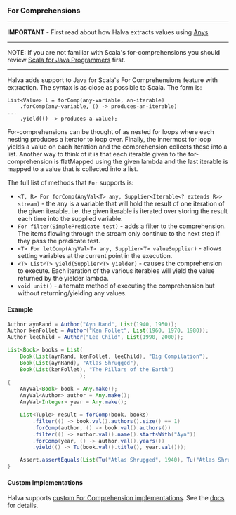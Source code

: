 ### For Comprehensions

----

**IMPORTANT** - First read about how Halva extracts values using [Anys](../any/README.md)

----

NOTE: If you are not familiar with Scala's for-comprehensions you should review [Scala for Java Programmers](../../../../../../../../SCALA.md) first.

------------

Halva adds support to Java for Scala's For Comprehensions feature with extraction. The syntax is as close as possible to Scala. The form is:

```
List<Value> l = forComp(any-variable, an-iterable)
    .forComp(any-variable, () -> produces-an-iterable)
...
    .yield(() -> produces-a-value);
```

For-comprehensions can be thought of as nested for loops where each nesting produces a iterator to loop over. Finally, the innermost for loop yields a value on each iteration and the comprehension collects these into a list. Another way to think of it is that each iterable given to the for-comprehension is flatMapped using the given lambda and the last iterable is mapped to a value that is collected into a list.

The full list of methods that `For` supports is:

* `<T, R> For forComp(AnyVal<T> any, Supplier<Iterable<? extends R>> stream)` - the any is a variable that will hold the result of one iteration of the given iterable. i.e. the given iterable is iterated over storing the result each time into the supplied variable.
* `For filter(SimplePredicate test)` - adds a filter to the comprehension. The items flowing through the stream only continue to the next step if they pass the predicate test.
* `<T> For letComp(AnyVal<T> any, Supplier<T> valueSupplier)` - allows setting variables at the current point in the execution.
* `<T> List<T> yield(Supplier<T> yielder)` - causes the comprehension to execute. Each iteration of the various iterables will yield the value returned by the yielder lambda.
* `void unit()` - alternate method of executing the comprehension but without returning/yielding any values.

#### Example

```java
Author aynRand = Author("Ayn Rand", List(1940, 1950));
Author kenFollet = Author("Ken Follet", List(1960, 1970, 1980));
Author leeChild = Author("Lee Child", List(1990, 2000));

List<Book> books = List(
    Book(List(aynRand, kenFollet, leeChild), "Big Compilation"),
    Book(List(aynRand), "Atlas Shrugged"),
    Book(List(kenFollet), "The Pillars of the Earth")
                       );
{
    AnyVal<Book> book = Any.make();
    AnyVal<Author> author = Any.make();
    AnyVal<Integer> year = Any.make();

    List<Tuple> result = forComp(book, books)
        .filter(() -> book.val().authors().size() == 1)
        .forComp(author, () -> book.val().authors())
        .filter(() -> author.val().name().startsWith("Ayn"))
        .forComp(year, () -> author.val().years())
        .yield(() -> Tu(book.val().title(), year.val()));

    Assert.assertEquals(List(Tu("Atlas Shrugged", 1940), Tu("Atlas Shrugged", 1950)), result);
}
```

#### Custom Implementations

Halva supports [custom For Comprehension implementations](CUSTOM.md). See the [docs](CUSTOM.md) for details.
